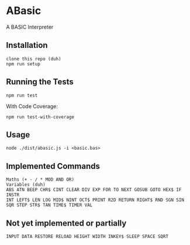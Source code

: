 # ABasic
A BASIC Interpreter

## Installation
    clone this repo (duh)
    npm run setup
## Running the Tests
    npm run test
With Code Coverage:

    npm run test-with-coverage
## Usage
    node ./dist/abasic.js -i <basic.bas>

## Implemented Commands
    Maths (+ - / * MOD AND OR)
    Variables (duh)
    ABS ATN BEEP CHR$ CINT CLEAR DIV EXP FOR TO NEXT GOSUB GOTO HEX$ IF INSTR
    INT LEFT$ LEN LOG MID$ NINT OCT$ PRINT R2D RETURN RIGHT$ RND SGN SIN
    SQR STEP STR$ TAN TIME$ TIMER VAL

## Not yet implemented or partially
    INPUT DATA RESTORE RELOAD HEIGHT WIDTH INKEY$ SLEEP SPACE SQRT